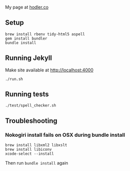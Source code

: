 My page at
[hodler.co](http://hodler.co)

## Setup

    brew install rbenv tidy-html5 aspell
    gem install bundler
    bundle install

## Running Jekyll
Make site available at [http://localhost:4000](http://localhost:4000)

    ./run.sh

## Running tests

    ./test/spell_checker.sh

## Troubleshooting
### Nokogiri install fails on OSX during bundle install

    brew install libxml2 libxslt
    brew install libiconv
    xcode-select --install

Then run `bundle install` again
